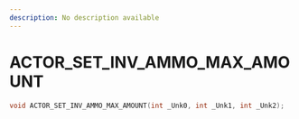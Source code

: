 ```yaml
---
description: No description available 
---
```


# ACTOR_SET_INV_AMMO_MAX_AMOUNT

```cpp
void ACTOR_SET_INV_AMMO_MAX_AMOUNT(int _Unk0, int _Unk1, int _Unk2);
```